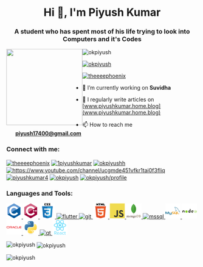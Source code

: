 <h1 align="center">Hi 👋, I'm Piyush Kumar</h1>
<h3 align="center">A student who has spent most of his life trying to look into Computers and it's Codes</h3>
<img src="https://media.giphy.com/media/3o7WTL4qQCbbLLV2Pm/giphy.gif" align="left" height="200px" width="200px">
<p align="left"> <img src="https://komarev.com/ghpvc/?username=okpiyush&label=Profile%20views&color=0e75b6&style=flat" alt="okpiyush" /> </p>

<p align="left"> <a href="https://github.com/ryo-ma/github-profile-trophy"><img src="https://github-profile-trophy.vercel.app/?username=okpiyush" alt="okpiyush" /></a> </p>

<p align="left"> <a href="https://twitter.com/theeeephoenix" target="blank"><img src="https://img.shields.io/twitter/follow/theeeephoenix?logo=twitter&style=for-the-badge" alt="theeeephoenix" /></a> </p>

- 🔭 I’m currently working on **Suvidha**

- 📝 I regularly write articles on [www.piyushkumar.home.blog](www.piyushkumar.home.blog)

- 📫 How to reach me **piyush17400@gmail.com**

<h3 align="left">Connect with me:</h3>
<p align="left">
<a href="https://twitter.com/theeeephoenix" target="blank"><img align="center" src="https://raw.githubusercontent.com/rahuldkjain/github-profile-readme-generator/master/src/images/icons/Social/twitter.svg" alt="theeeephoenix" height="30" width="40" /></a>
<a href="https://linkedin.com/in/1piyushkumar" target="blank"><img align="center" src="https://raw.githubusercontent.com/rahuldkjain/github-profile-readme-generator/master/src/images/icons/Social/linked-in-alt.svg" alt="1piyushkumar" height="30" width="40" /></a>
<a href="https://instagram.com/okpiyushh" target="blank"><img align="center" src="https://raw.githubusercontent.com/rahuldkjain/github-profile-readme-generator/master/src/images/icons/Social/instagram.svg" alt="okpiyushh" height="30" width="40" /></a>
<a href="https://www.youtube.com/c/https://www.youtube.com/channel/ucgmde451vfkr1tai0f3fliq" target="blank"><img align="center" src="https://raw.githubusercontent.com/rahuldkjain/github-profile-readme-generator/master/src/images/icons/Social/youtube.svg" alt="https://www.youtube.com/channel/ucgmde451vfkr1tai0f3fliq" height="30" width="40" /></a>
<a href="https://www.codechef.com/users/piyushkumar4" target="blank"><img align="center" src="https://cdn.jsdelivr.net/npm/simple-icons@3.1.0/icons/codechef.svg" alt="piyushkumar4" height="30" width="40" /></a>
<a href="https://www.leetcode.com/okpiyush" target="blank"><img align="center" src="https://raw.githubusercontent.com/rahuldkjain/github-profile-readme-generator/master/src/images/icons/Social/leet-code.svg" alt="okpiyush" height="30" width="40" /></a>
<a href="https://auth.geeksforgeeks.org/user/okpiyush/profile" target="blank"><img align="center" src="https://raw.githubusercontent.com/rahuldkjain/github-profile-readme-generator/master/src/images/icons/Social/geeks-for-geeks.svg" alt="okpiyush/profile" height="30" width="40" /></a>
</p>

<h3 align="left">Languages and Tools:</h3>
<p align="left"> <a href="https://www.cprogramming.com/" target="_blank" rel="noreferrer"> <img src="https://raw.githubusercontent.com/devicons/devicon/master/icons/c/c-original.svg" alt="c" width="40" height="40"/> </a> <a href="https://www.w3schools.com/cpp/" target="_blank" rel="noreferrer"> <img src="https://raw.githubusercontent.com/devicons/devicon/master/icons/cplusplus/cplusplus-original.svg" alt="cplusplus" width="40" height="40"/> </a> <a href="https://www.w3schools.com/css/" target="_blank" rel="noreferrer"> <img src="https://raw.githubusercontent.com/devicons/devicon/master/icons/css3/css3-original-wordmark.svg" alt="css3" width="40" height="40"/> </a> <a href="https://flutter.dev" target="_blank" rel="noreferrer"> <img src="https://www.vectorlogo.zone/logos/flutterio/flutterio-icon.svg" alt="flutter" width="40" height="40"/> </a> <a href="https://git-scm.com/" target="_blank" rel="noreferrer"> <img src="https://www.vectorlogo.zone/logos/git-scm/git-scm-icon.svg" alt="git" width="40" height="40"/> </a> <a href="https://www.w3.org/html/" target="_blank" rel="noreferrer"> <img src="https://raw.githubusercontent.com/devicons/devicon/master/icons/html5/html5-original-wordmark.svg" alt="html5" width="40" height="40"/> </a> <a href="https://developer.mozilla.org/en-US/docs/Web/JavaScript" target="_blank" rel="noreferrer"> <img src="https://raw.githubusercontent.com/devicons/devicon/master/icons/javascript/javascript-original.svg" alt="javascript" width="40" height="40"/> </a> <a href="https://www.mongodb.com/" target="_blank" rel="noreferrer"> <img src="https://raw.githubusercontent.com/devicons/devicon/master/icons/mongodb/mongodb-original-wordmark.svg" alt="mongodb" width="40" height="40"/> </a> <a href="https://www.microsoft.com/en-us/sql-server" target="_blank" rel="noreferrer"> <img src="https://www.svgrepo.com/show/303229/microsoft-sql-server-logo.svg" alt="mssql" width="40" height="40"/> </a> <a href="https://www.mysql.com/" target="_blank" rel="noreferrer"> <img src="https://raw.githubusercontent.com/devicons/devicon/master/icons/mysql/mysql-original-wordmark.svg" alt="mysql" width="40" height="40"/> </a> <a href="https://nodejs.org" target="_blank" rel="noreferrer"> <img src="https://raw.githubusercontent.com/devicons/devicon/master/icons/nodejs/nodejs-original-wordmark.svg" alt="nodejs" width="40" height="40"/> </a> <a href="https://www.oracle.com/" target="_blank" rel="noreferrer"> <img src="https://raw.githubusercontent.com/devicons/devicon/master/icons/oracle/oracle-original.svg" alt="oracle" width="40" height="40"/> </a> <a href="https://www.python.org" target="_blank" rel="noreferrer"> <img src="https://raw.githubusercontent.com/devicons/devicon/master/icons/python/python-original.svg" alt="python" width="40" height="40"/> </a> <a href="https://www.qt.io/" target="_blank" rel="noreferrer"> <img src="https://upload.wikimedia.org/wikipedia/commons/0/0b/Qt_logo_2016.svg" alt="qt" width="40" height="40"/> </a> <a href="https://reactjs.org/" target="_blank" rel="noreferrer"> <img src="https://raw.githubusercontent.com/devicons/devicon/master/icons/react/react-original-wordmark.svg" alt="react" width="40" height="40"/> </a> </p>

<p><img align="left" src="https://github-readme-stats.vercel.app/api/top-langs?username=okpiyush&show_icons=true&locale=en&layout=compact" alt="okpiyush" /></p>

<p>&nbsp;<img align="center" src="https://github-readme-stats.vercel.app/api?username=okpiyush&show_icons=true&locale=en" alt="okpiyush" /></p>

<p><img align="center" src="https://github-readme-streak-stats.herokuapp.com/?user=okpiyush&" alt="okpiyush" /></p>
